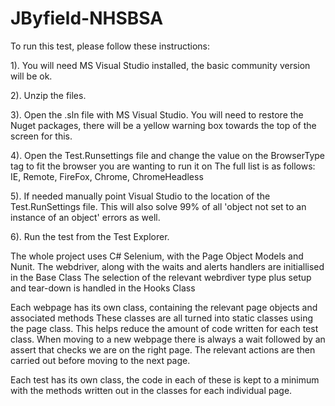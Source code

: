 # JByfield-NHSBSA
To run this test, please follow these instructions: 

1). You will need MS Visual Studio installed, the basic community version will be ok. 

2). Unzip the files. 

3). Open the .sln file with MS Visual Studio. You will need to restore the Nuget packages, there will be a yellow warning box towards the top of the screen for this. 

4). Open the Test.Runsettings file and change the value on the BrowserType tag to fit the browser you are wanting to run it on 
    The full list is as follows: 
        IE,
        Remote,
        FireFox,
        Chrome,
        ChromeHeadless

5). If needed manually point Visual Studio to the location of the Test.RunSettings file. This will also solve 99% of all 'object not set to an instance of an object' errors as well. 

6). Run the test from the Test Explorer. 

The whole project uses C# Selenium, with the Page Object Models and Nunit. 
The webdriver, along with the waits and alerts handlers are initiallised in the Base Class
The selection of the relevant webrdiver type plus setup and tear-down is handled in the Hooks Class

Each webpage has its own class, containing the relevant page objects and associated methods
These classes are all turned into static classes using the page class. This helps reduce the amount of code written for each test class. 
When moving to a new webpage there is always a wait followed by an assert that checks we are on the right page. 
The relevant actions are then carried out before moving to the next page. 

Each test has its own class, the code in each of these is kept to a minimum with the methods written out in the classes for each individual page. 
